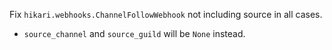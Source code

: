 Fix `hikari.webhooks.ChannelFollowWebhook` not including source in all cases.
- `source_channel` and `source_guild` will be `None` instead.
